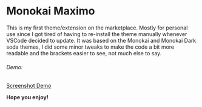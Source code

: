 # Monokai Maximo

This is my first theme/extension on the marketplace. Mostly for personal use since I got tired of having to re-install the theme manually whenever VSCode decided to update.
It was based on the Monokai and Monokai Dark soda themes, I did some minor tweaks to make the code a bit more readable and the brackets easier to see, not much else to say.

###### Demo:

[Screenshot Demo](images/monokaiMaximoScreenshot1.png)

**Hope you enjoy!**